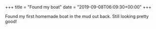 +++
title = "Found my boat"
date = "2019-09-08T06:09:30+00:00"
+++

Found my first homemade boat in the mud out back. Still looking pretty good!
			